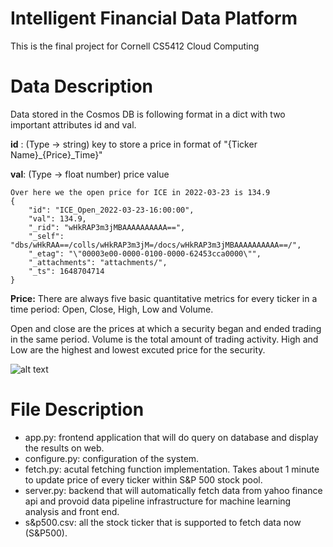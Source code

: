 # Intelligent Financial Data Platform

This is the final project for Cornell CS5412 Cloud Computing

# Data Description
Data stored in the Cosmos DB is following format in a dict with two important attributes id and val.

**id** : (Type -> string) key to store a price in format of "{Ticker Name}\_{Price}\_Time}" 

**val**: (Type -> float number) price value

```
Over here we the open price for ICE in 2022-03-23 is 134.9
{
    "id": "ICE_Open_2022-03-23-16:00:00", 
    "val": 134.9,
    "_rid": "wHkRAP3m3jMBAAAAAAAAAA==",
    "_self": "dbs/wHkRAA==/colls/wHkRAP3m3jM=/docs/wHkRAP3m3jMBAAAAAAAAAA==/",
    "_etag": "\"00003e00-0000-0100-0000-62453cca0000\"",
    "_attachments": "attachments/",
    "_ts": 1648704714
}
```

**Price:** There  are always five basic quantitative metrics for every ticker in a time period: Open, Close, High, Low and Volume.

Open and close are the prices at which a security began and ended trading in the same period. Volume is the total amount of trading activity. High and Low are the highest and lowest excuted price for the security.

![alt text](https://analyzingalpha.com/wp-content/uploads/2022/04/open-high-low-close-candlestick-chart.jpg)





# File Description
* app.py: frontend application that will do query on database and display the results on web.
* configure.py: configuration of the system.
* fetch.py: acutal fetching function implementation. Takes about 1 minute to update price of every ticker within S&P 500 stock pool.
* server.py: backend that will automatically fetch data from yahoo finance api and provoid data pipeline infrastructure for machine learning analysis and front end.
* s&p500.csv: all the stock ticker that is supported to fetch data now (S&P500). 
